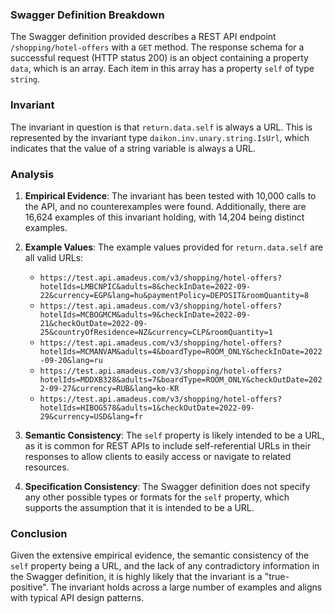 ### Swagger Definition Breakdown

The Swagger definition provided describes a REST API endpoint `/shopping/hotel-offers` with a `GET` method. The response schema for a successful request (HTTP status 200) is an object containing a property `data`, which is an array. Each item in this array has a property `self` of type `string`.

### Invariant

The invariant in question is that `return.data.self` is always a URL. This is represented by the invariant type `daikon.inv.unary.string.IsUrl`, which indicates that the value of a string variable is always a URL.

### Analysis

1. **Empirical Evidence**: The invariant has been tested with 10,000 calls to the API, and no counterexamples were found. Additionally, there are 16,624 examples of this invariant holding, with 14,204 being distinct examples.

2. **Example Values**: The example values provided for `return.data.self` are all valid URLs:
   - `https://test.api.amadeus.com/v3/shopping/hotel-offers?hotelIds=LMBCNPIC&adults=8&checkInDate=2022-09-22&currency=EGP&lang=hu&paymentPolicy=DEPOSIT&roomQuantity=8`
   - `https://test.api.amadeus.com/v3/shopping/hotel-offers?hotelIds=MCBOGMCM&adults=9&checkInDate=2022-09-21&checkOutDate=2022-09-25&countryOfResidence=NZ&currency=CLP&roomQuantity=1`
   - `https://test.api.amadeus.com/v3/shopping/hotel-offers?hotelIds=MCMANVAM&adults=4&boardType=ROOM_ONLY&checkInDate=2022-09-20&lang=ru`
   - `https://test.api.amadeus.com/v3/shopping/hotel-offers?hotelIds=MDDXB328&adults=7&boardType=ROOM_ONLY&checkOutDate=2022-09-27&currency=RUB&lang=ko-KR`
   - `https://test.api.amadeus.com/v3/shopping/hotel-offers?hotelIds=HIBOG578&adults=1&checkOutDate=2022-09-29&currency=USD&lang=fr`

3. **Semantic Consistency**: The `self` property is likely intended to be a URL, as it is common for REST APIs to include self-referential URLs in their responses to allow clients to easily access or navigate to related resources.

4. **Specification Consistency**: The Swagger definition does not specify any other possible types or formats for the `self` property, which supports the assumption that it is intended to be a URL.

### Conclusion

Given the extensive empirical evidence, the semantic consistency of the `self` property being a URL, and the lack of any contradictory information in the Swagger definition, it is highly likely that the invariant is a "true-positive". The invariant holds across a large number of examples and aligns with typical API design patterns.
